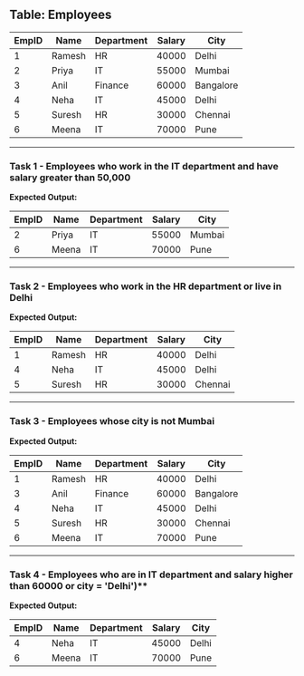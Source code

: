 ## Table: Employees

| EmpID | Name   | Department | Salary | City      |
|-------|--------|------------|--------|-----------|
| 1     | Ramesh | HR         | 40000  | Delhi     |
| 2     | Priya  | IT         | 55000  | Mumbai    |
| 3     | Anil   | Finance    | 60000  | Bangalore |
| 4     | Neha   | IT         | 45000  | Delhi     |
| 5     | Suresh | HR         | 30000  | Chennai   |
| 6     | Meena  | IT         | 70000  | Pune      |

---


### **Task 1** - Employees who work in the IT department and have salary greater than 50,000

**Expected Output:**

| EmpID | Name  | Department | Salary | City   |
| ----- | ----- | ---------- | ------ | ------ |
| 2     | Priya | IT         | 55000  | Mumbai |
| 6     | Meena | IT         | 70000  | Pune   |

---

### **Task 2** - Employees who work in the HR department or live in Delhi

**Expected Output:**

| EmpID | Name   | Department | Salary | City    |
| ----- | ------ | ---------- | ------ | ------- |
| 1     | Ramesh | HR         | 40000  | Delhi   |
| 4     | Neha   | IT         | 45000  | Delhi   |
| 5     | Suresh | HR         | 30000  | Chennai |

---

### **Task 3** - Employees whose city is not Mumbai

**Expected Output:**

| EmpID | Name   | Department | Salary | City      |
| ----- | ------ | ---------- | ------ | --------- |
| 1     | Ramesh | HR         | 40000  | Delhi     |
| 3     | Anil   | Finance    | 60000  | Bangalore |
| 4     | Neha   | IT         | 45000  | Delhi     |
| 5     | Suresh | HR         | 30000  | Chennai   |
| 6     | Meena  | IT         | 70000  | Pune      |

---

### **Task 4** - Employees who are in IT department and salary higher than 60000 or city = 'Delhi')**

**Expected Output:**

| EmpID | Name  | Department | Salary | City  |
| ----- | ----- | ---------- | ------ | ----- |
| 4     | Neha  | IT         | 45000  | Delhi |
| 6     | Meena | IT         | 70000  | Pune  |
